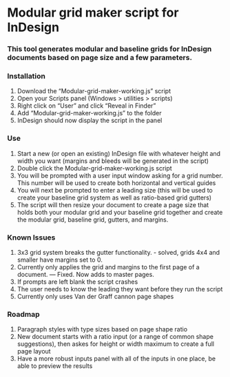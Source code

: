 # Modular grid maker script for InDesign

### This tool generates modular and baseline grids for InDesign documents based on page size and a few parameters.

### Installation
1. Download the “Modular-grid-maker-working.js” script
2. Open your Scripts panel (Windows > utilities > scripts)
3. Right click on “User” and click “Reveal in Finder”
4. Add “Modular-grid-maker-working.js” to the folder
5. InDesign should now display the script in the panel

### Use
1. Start a new (or open an existing) InDesign file with whatever height and width you want (margins and bleeds will be generated in the script)
2. Double click the Modular-grid-maker-working.js script
3. You will be prompted with a user input window asking for a grid number. This number will be used to create both horizontal and vertical guides
4. You will next be prompted to enter a leading size (this will be used to create your baseline grid system as well as ratio-based grid gutters)
5. The script will then resize your document to create a page size that holds both your modular grid and your baseline grid together and create the modular grid, baseline grid, gutters, and margins.

### Known Issues
1. 3x3 grid system breaks the gutter functionality. - solved, grids 4x4 and smaller have margins set to 0.
2. Currently only applies the grid and margins to the first page of a document. — Fixed. Now adds to master pages.
3. If prompts are left blank the script crashes
4. The user needs to know the leading they want before they run the script
5. Currently only uses Van der Graff cannon page shapes

### Roadmap
1. Paragraph styles with type sizes based on page shape ratio
2. New document starts with a ratio input (or a range of common shape suggestions), then askes for height or width maximum to create a full page layout
3. Have a more robust inputs panel with all of the inputs in one place, be able to preview the results

